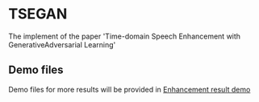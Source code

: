 # TSEGAN
The implement of the paper 'Time-domain Speech Enhancement with GenerativeAdversarial Learning'

## Demo files
Demo files for more results will be provided in [Enhancement result demo](https://github.com/LittleFlyingSheep/TSEGAN/tree/main/Enhancement%20result%20demo)
